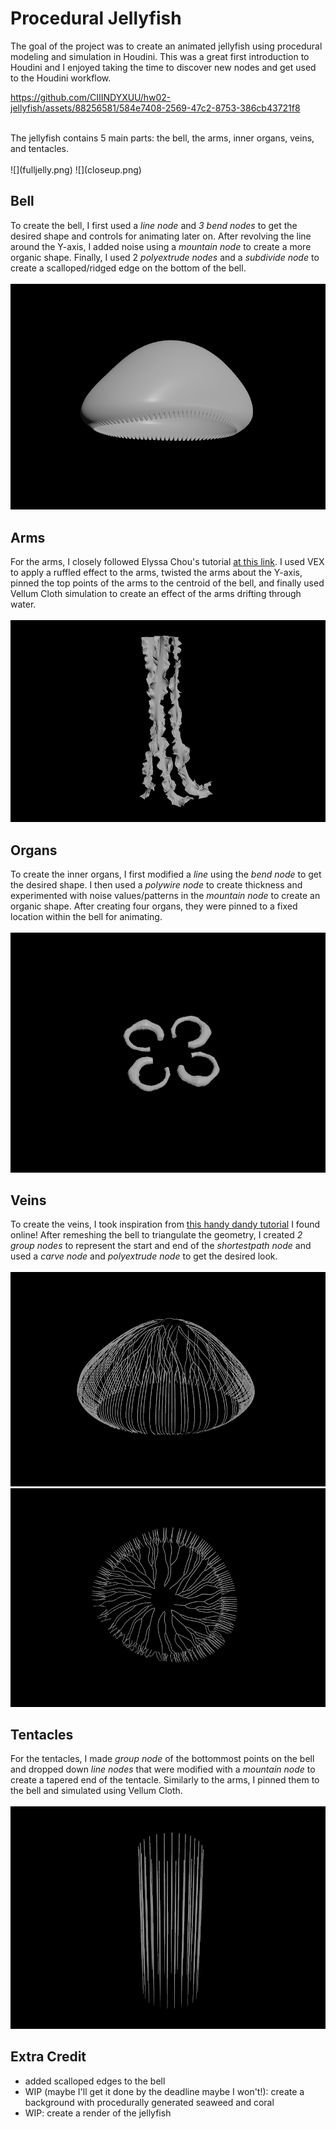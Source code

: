 # Procedural Jellyfish

The goal of the project was to create an animated jellyfish using procedural modeling and simulation in Houdini. This was a great first introduction to Houdini and I enjoyed taking the time to discover new nodes and get used to the Houdini workflow.
<br>

https://github.com/CIIINDYXUU/hw02-jellyfish/assets/88256581/584e7408-2569-47c2-8753-386cb43721f8

<br>
The jellyfish contains 5 main parts: the bell, the arms, inner organs, veins, and tentacles.
<br>
<br>
![](fulljelly.png)
![](closeup.png)
<br>

## Bell
To create the bell, I first used a _line node_ and _3 bend nodes_ to get the desired shape and controls for animating later on. After revolving the line around the Y-axis, I added noise using a _mountain node_ to create a more organic shape. Finally, I used 2 _polyextrude nodes_ and a _subdivide node_ to create a scalloped/ridged edge on the bottom of the bell.
<br>
<br>
![](bell.png)
  
## Arms
For the arms, I closely followed Elyssa Chou's tutorial [at this link](https://www.youtube.com/watch?v=A_oNXqx8XH4). I used VEX to apply a ruffled effect to the arms, twisted the arms about the Y-axis, pinned the top points of the arms to the centroid of the bell, and finally used Vellum Cloth simulation to create an effect of the arms drifting through water.
<br>
<br>
![](arms.png)
  
## Organs
To create the inner organs, I first modified a _line_ using the _bend node_ to get the desired shape. I then used a _polywire node_ to create thickness and experimented with noise values/patterns in the _mountain node_ to create an organic shape. After creating four organs, they were pinned to a fixed location within the bell for animating.
<br>
<br>
![](organs.png)
  
## Veins
To create the veins, I took inspiration from [this handy dandy tutorial](https://www.youtube.com/watch?v=3zL2oqZa-Oc) I found online! After remeshing the bell to triangulate the geometry, I created _2 group nodes_ to represent the start and end of the _shortestpath node_ and used a _carve node_ and _polyextrude node_ to get the desired look.
<br>
<br>
![](veins.png) ![](veins_top.png)
  
## Tentacles
For the tentacles, I made _group node_ of the bottommost points on the bell and dropped down _line nodes_ that were modified with a _mountain node_ to create a tapered end of the tentacle. Similarly to the arms, I pinned them to the bell and simulated using Vellum Cloth.
<br>
<br>
![](tentacles.png)
  
## Extra Credit
- added scalloped edges to the bell
- WIP (maybe I'll get it done by the deadline maybe I won't!): create a background with procedurally generated seaweed and coral
- WIP: create a render of the jellyfish
